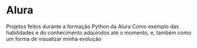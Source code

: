 # Alura

Projetos feitos durante a formação Python da Alura
Como exemplo das habilidades e do conhecimento adquiridos até o momento, e, também como um forma de visualizar minha evolução
